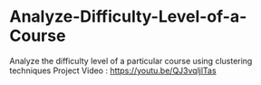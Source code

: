 # Analyze-Difficulty-Level-of-a-Course
Analyze the difficulty level of a particular course using clustering techniques
Project Video : https://youtu.be/QJ3vqljlTas
